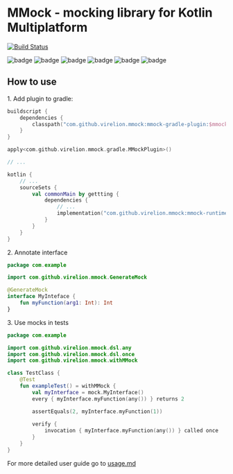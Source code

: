 # MMock - mocking library for Kotlin Multiplatform

[![Build Status](https://dev.azure.com/mziemba95/mziemba95/_apis/build/status/Virelion.MMock?branchName=master)](https://dev.azure.com/mziemba95/mziemba95/_build/latest?definitionId=2&branchName=master)

![badge](https://img.shields.io/badge/platform-JVM-orange)
![badge](https://img.shields.io/badge/platform-JS-red)
![badge](https://img.shields.io/badge/platform-Android-yellowgreen)
![badge](https://img.shields.io/badge/platform-iOS--64-yellow)
![badge](https://img.shields.io/badge/platform-Linux--64-blue)
![badge](https://img.shields.io/badge/platform-MinGW--64-blueviolet)

## How to use
1\. Add plugin to gradle:

```build.gradle.kts
buildscript {
    dependencies {
        classpath("com.github.virelion.mmock:mmock-gradle-plugin:$mmockVersion")
    }
}

apply<com.github.virelion.mmock.gradle.MMockPlugin>()

// ...

kotlin {
    // ...
    sourceSets {
        val commonMain by gettting {
            dependencies {
                // ...
                implementation("com.github.virelion.mmock:mmock-runtime:$mmockVersion")
            }
        }
    }
}
```

2\. Annotate interface
```kotlin
package com.example

import com.github.virelion.mmock.GenerateMock

@GenerateMock
interface MyInteface {
    fun myFunction(arg1: Int): Int
}
```

3\. Use mocks in tests

```kotlin
package com.example

import com.github.virelion.mmock.dsl.any
import com.github.virelion.mmock.dsl.once
import com.github.virelion.mmock.withMMock

class TestClass {
    @Test
    fun exampleTest() = withMMock {
        val myInterface = mock.MyInterface()
        every { myInterface.myFunction(any()) } returns 2

        assertEquals(2, myInterface.myFunction(1))
        
        verify {
            invocation { myInterface.myFunction(any()) } called once
        }   
    }   
}
```

For more detailed user guide go to [usage.md](docs/usage.md)